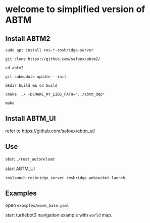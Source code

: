 # welcome to simplified version of ABTM

## Install ABTM2

`sudo apt install ros-*-rosbridge-server`

`git clone https://github.com/safoex/abtm2/`

`cd abtm2`

`git submodule update --init`

`mkdir build && cd build`

`cmake ../ -DCMAKE_MY_LIBS_PATH="../abtm_dep"`

`make`

## Install ABTM_UI

refer to https://github.com/safoex/abtm_ui/

## Use

start `./test_autoreload`

start ABTM_UI

`roslaunch rosbridge_server rosbridge_websocket.launch`

## Examples

open `examples/move_base.yaml`

start turtlebot3 navigation example with `world` map.
